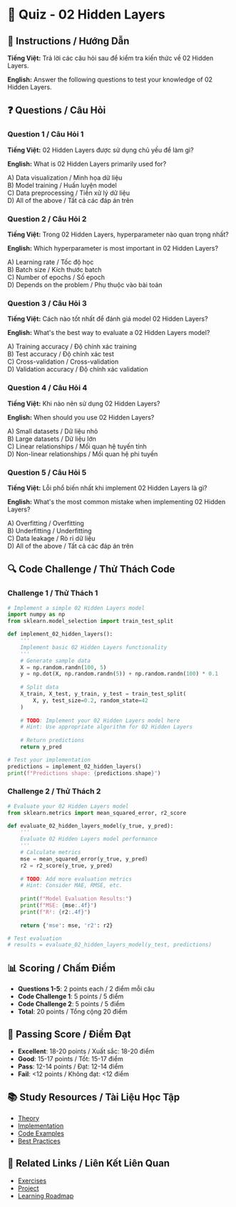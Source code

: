 # 🧠 Quiz - 02 Hidden Layers

## 📝 Instructions / Hướng Dẫn

**Tiếng Việt:** Trả lời các câu hỏi sau để kiểm tra kiến thức về 02 Hidden Layers.

**English:** Answer the following questions to test your knowledge of 02 Hidden Layers.

## ❓ Questions / Câu Hỏi

### Question 1 / Câu Hỏi 1
**Tiếng Việt:** 02 Hidden Layers được sử dụng chủ yếu để làm gì?

**English:** What is 02 Hidden Layers primarily used for?

A) Data visualization / Minh họa dữ liệu  
B) Model training / Huấn luyện model  
C) Data preprocessing / Tiền xử lý dữ liệu  
D) All of the above / Tất cả các đáp án trên

### Question 2 / Câu Hỏi 2
**Tiếng Việt:** Trong 02 Hidden Layers, hyperparameter nào quan trọng nhất?

**English:** Which hyperparameter is most important in 02 Hidden Layers?

A) Learning rate / Tốc độ học  
B) Batch size / Kích thước batch  
C) Number of epochs / Số epoch  
D) Depends on the problem / Phụ thuộc vào bài toán

### Question 3 / Câu Hỏi 3
**Tiếng Việt:** Cách nào tốt nhất để đánh giá model 02 Hidden Layers?

**English:** What's the best way to evaluate a 02 Hidden Layers model?

A) Training accuracy / Độ chính xác training  
B) Test accuracy / Độ chính xác test  
C) Cross-validation / Cross-validation  
D) Validation accuracy / Độ chính xác validation

### Question 4 / Câu Hỏi 4
**Tiếng Việt:** Khi nào nên sử dụng 02 Hidden Layers?

**English:** When should you use 02 Hidden Layers?

A) Small datasets / Dữ liệu nhỏ  
B) Large datasets / Dữ liệu lớn  
C) Linear relationships / Mối quan hệ tuyến tính  
D) Non-linear relationships / Mối quan hệ phi tuyến

### Question 5 / Câu Hỏi 5
**Tiếng Việt:** Lỗi phổ biến nhất khi implement 02 Hidden Layers là gì?

**English:** What's the most common mistake when implementing 02 Hidden Layers?

A) Overfitting / Overfitting  
B) Underfitting / Underfitting  
C) Data leakage / Rò rỉ dữ liệu  
D) All of the above / Tất cả các đáp án trên

## 🔍 Code Challenge / Thử Thách Code

### Challenge 1 / Thử Thách 1
```python
# Implement a simple 02 Hidden Layers model
import numpy as np
from sklearn.model_selection import train_test_split

def implement_02_hidden_layers():
    '''
    Implement basic 02 Hidden Layers functionality
    '''
    # Generate sample data
    X = np.random.randn(100, 5)
    y = np.dot(X, np.random.randn(5)) + np.random.randn(100) * 0.1
    
    # Split data
    X_train, X_test, y_train, y_test = train_test_split(
        X, y, test_size=0.2, random_state=42
    )
    
    # TODO: Implement your 02 Hidden Layers model here
    # Hint: Use appropriate algorithm for 02 Hidden Layers
    
    # Return predictions
    return y_pred

# Test your implementation
predictions = implement_02_hidden_layers()
print(f"Predictions shape: {predictions.shape}")
```

### Challenge 2 / Thử Thách 2
```python
# Evaluate your 02 Hidden Layers model
from sklearn.metrics import mean_squared_error, r2_score

def evaluate_02_hidden_layers_model(y_true, y_pred):
    '''
    Evaluate 02 Hidden Layers model performance
    '''
    # Calculate metrics
    mse = mean_squared_error(y_true, y_pred)
    r2 = r2_score(y_true, y_pred)
    
    # TODO: Add more evaluation metrics
    # Hint: Consider MAE, RMSE, etc.
    
    print(f"Model Evaluation Results:")
    print(f"MSE: {mse:.4f}")
    print(f"R²: {r2:.4f}")
    
    return {'mse': mse, 'r2': r2}

# Test evaluation
# results = evaluate_02_hidden_layers_model(y_test, predictions)
```

## 📊 Scoring / Chấm Điểm

- **Questions 1-5**: 2 points each / 2 điểm mỗi câu
- **Code Challenge 1**: 5 points / 5 điểm
- **Code Challenge 2**: 5 points / 5 điểm
- **Total**: 20 points / Tổng cộng 20 điểm

## 🎯 Passing Score / Điểm Đạt

- **Excellent**: 18-20 points / Xuất sắc: 18-20 điểm
- **Good**: 15-17 points / Tốt: 15-17 điểm  
- **Pass**: 12-14 points / Đạt: 12-14 điểm
- **Fail**: <12 points / Không đạt: <12 điểm

## 📚 Study Resources / Tài Liệu Học Tập

- [Theory](./THEORY_02_hidden_layers.md)
- [Implementation](./IMPLEMENTATION_02_hidden_layers.md)
- [Code Examples](./CODE_EXAMPLES_02_hidden_layers.md)
- [Best Practices](./BEST_PRACTICES_02_hidden_layers.md)

## 🔗 Related Links / Liên Kết Liên Quan

- [Exercises](./EXERCISES_02_hidden_layers.md)
- [Project](./PROJECT_02_hidden_layers.md)
- [Learning Roadmap](./LEARNING_ROADMAP_02_hidden_layers.md)
